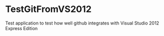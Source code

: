 TestGitFromVS2012
=================

Test application to test how well github integrates with Visual Studio 2012 Express Edition
